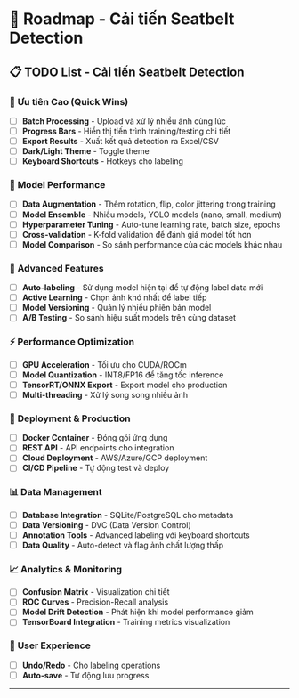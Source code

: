 # 🚀 Roadmap - Cải tiến Seatbelt Detection

## 📋 **TODO List - Cải tiến Seatbelt Detection**

### 🚀 **Ưu tiên Cao** (Quick Wins)
- [ ] **Batch Processing** - Upload và xử lý nhiều ảnh cùng lúc
- [ ] **Progress Bars** - Hiển thị tiến trình training/testing chi tiết  
- [ ] **Export Results** - Xuất kết quả detection ra Excel/CSV
- [ ] **Dark/Light Theme** - Toggle theme
- [ ] **Keyboard Shortcuts** - Hotkeys cho labeling

### 🔧 **Model Performance**
- [ ] **Data Augmentation** - Thêm rotation, flip, color jittering trong training
- [ ] **Model Ensemble** -  Nhiều models, YOLO models (nano, small, medium)
- [ ] **Hyperparameter Tuning** - Auto-tune learning rate, batch size, epochs
- [ ] **Cross-validation** - K-fold validation để đánh giá model tốt hơn
- [ ] **Model Comparison** - So sánh performance của các models khác nhau

### 🤖 **Advanced Features**
- [ ] **Auto-labeling** - Sử dụng model hiện tại để tự động label data mới
- [ ] **Active Learning** - Chọn ảnh khó nhất để label tiếp
- [ ] **Model Versioning** - Quản lý nhiều phiên bản model
- [ ] **A/B Testing** - So sánh hiệu suất models trên cùng dataset

### ⚡ **Performance Optimization**
- [ ] **GPU Acceleration** - Tối ưu cho CUDA/ROCm
- [ ] **Model Quantization** - INT8/FP16 để tăng tốc inference
- [ ] **TensorRT/ONNX Export** - Export model cho production
- [ ] **Multi-threading** - Xử lý song song nhiều ảnh

### 🚀 **Deployment & Production**
- [ ] **Docker Container** - Đóng gói ứng dụng
- [ ] **REST API** - API endpoints cho integration
- [ ] **Cloud Deployment** - AWS/Azure/GCP deployment
- [ ] **CI/CD Pipeline** - Tự động test và deploy

### 📊 **Data Management**
- [ ] **Database Integration** - SQLite/PostgreSQL cho metadata
- [ ] **Data Versioning** - DVC (Data Version Control)
- [ ] **Annotation Tools** - Advanced labeling với keyboard shortcuts
- [ ] **Data Quality** - Auto-detect và flag ảnh chất lượng thấp

### 📈 **Analytics & Monitoring**
- [ ] **Confusion Matrix** - Visualization chi tiết
- [ ] **ROC Curves** - Precision-Recall analysis
- [ ] **Model Drift Detection** - Phát hiện khi model performance giảm
- [ ] **TensorBoard Integration** - Training metrics visualization

### 🎨 **User Experience**
- [ ] **Undo/Redo** - Cho labeling operations
- [ ] **Auto-save** - Tự động lưu progress

---
